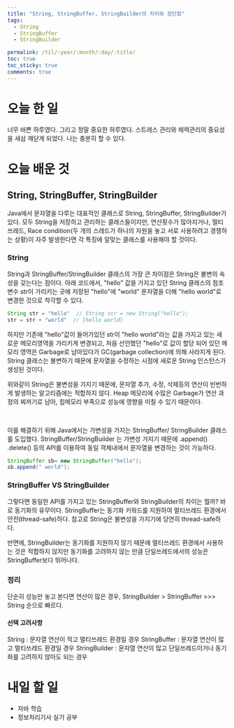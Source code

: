 ```yaml
---
title: "String, StringBuffer, StringBuilder의 차이와 장단점"
tags:
  - String
  - StringBuffer
  - StringBuilder

permalink: /til/:year/:month/:day/:title/
toc: true
toc_sticky: true
comments: true
---
```


# 오늘 한 일

너무 바쁜 하루였다. 그리고 정말 중요한 하루였다. 스트레스 관리와 체력관리의 중요성을 새삼 깨닫게 되었다.
나는 충분히 할 수 있다.

# 오늘 배운 것

## String, StringBuffer, StringBuilder

Java에서 문자열을 다루는 대표적인 클래스로 String, StringBuffer, StringBuilder가 있다.
모두 String을 저장하고 관리하는 클래스들이지만, 연산횟수가 많아지거나, 멀티쓰레드,
Race condition(두 개의 스레드가 하나의 자원을 놓고 서로 사용하려고 경쟁하는 상황)이 자주 발생한다면 각 특징에 알맞는 클래스를 사용해야 할 것이다.

### String

String과 StringBuffer/StringBuilder 클래스의 가장 큰 차이점은 String은 불변의 속성을 갖는다는 점이다.
아래 코드에서, "hello" 값을 가지고 있던 String 클래스의 참조변수 str이 가리키는 곳에 저장된 "hello"에 "world" 문자열을 더해
"hello world"로 변경한 것으로 착각할 수 있다.

```java
String str = "hello"  // String str = new String("hello");
str = str + "world"  // [hello world]
```

하지만 기존에 "hello"값이 들어가있던 str이 "hello world"라는 값을 가지고 있는 새로운 메모리영역을 가리키게 변경되고,
처음 선언했던 "hello"로 값이 할당 되어 있던 메모리 영역은 Garbage로 남아있다가 GC(garbage collection)에 의해 사라지게 된다.
String 클래스는 불변하기 때문에 문자열을 수정하는 시점에 새로운 String 인스턴스가 생성된 것이다.

위와같이 String은 불변성을 가지기 때문에, 문자열 추가, 수정, 삭제등의 연산이 빈번하게 발생하는 알고리즘에는 적합하지 않다.
Heap 메모리에 수많은 Garbage가 연산 과정의 찌꺼기로 남아, 힙메모리 부족으로 성능에 영향을 미칠 수 있기 때문이다.

<br>

이를 해결하기 위해 Java에서는 가변성을 가지는 StringBuffer/ StringBuilder 클래스를 도입했다.
StringBuffer/StringBuilder 는 가변성 가지기 때문에 .append() .delete() 등의 API를 이용하여 동일 객체내에서 문자열을 변경하는 것이 가능하다.

```java
StringBuffer sb= new StringBuffer("hello");
sb.append(" world");
```

### StringBuffer VS StringBuilder

그렇다면 동일한 API를 가지고 있는 StringBuffer와 StringBuilder의 차이는 뭘까?
바로 동기화의 유무이다. StringBuffer는 동기화 키워드를 지원하여 멀티쓰레드 환경에서 안전(thread-safe)하다.
참고로 String은 불변성을 가지기에 당연히 thread-safe하다.

반면에, StringBuilder는 동기화를 지원하지 않기 때문에 멀티쓰레드 환경에서 사용하는 것은 적합하지 않지만
동기화를 고려하지 않는 만큼 단일쓰레드에서의 성능은 StringBuffer보다 뛰어나다.

### 정리

단순히 성능만 놓고 본다면 연산이 많은 경우, StringBuilder > StringBuffer >>> String 순으로 빠르다.

#### 선택 고려사항

String : 문자열 연산이 적고 멀티쓰레드 환경일 경우
StringBuffer : 문자열 연산이 많고 멀티쓰레드 환경일 경우
StringBuilder : 문자열 연산이 많고 단일쓰레드이거나 동기화를 고려하지 않아도 되는 경우

# 내일 할 일

- 자바 학습
- 정보처리기사 실기 공부
